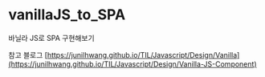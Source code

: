 # vanillaJS_to_SPA

바닐라 JS로 SPA 구현해보기

참고 블로그
[https://junilhwang.github.io/TIL/Javascript/Design/Vanilla](https://junilhwang.github.io/TIL/Javascript/Design/Vanilla-JS-Component)
